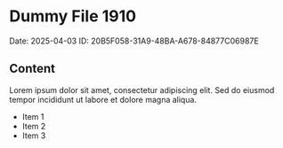 # Dummy File 1910

Date: 2025-04-03
ID: 20B5F058-31A9-48BA-A678-84877C06987E

## Content

Lorem ipsum dolor sit amet, consectetur adipiscing elit.
Sed do eiusmod tempor incididunt ut labore et dolore magna aliqua.

* Item 1
* Item 2
* Item 3

